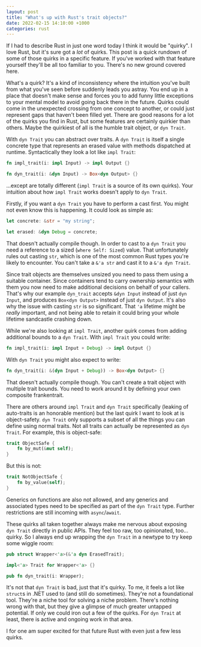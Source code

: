 ```yaml
---
layout: post
title: "What's up with Rust's trait objects?"
date: 2022-02-15 14:10:00 +1000
categories: rust
---
```

If I had to describe Rust in just one word today I think it would be "quirky". I love Rust, but it's sure got a _lot_ of quirks. This post is a quick rundown of some of those quirks in a specific feature. If you've worked with that feature yourself they'll be all too familiar to you. There's no new ground covered here.

What's a quirk? It's a kind of inconsistency where the intuition you've built from what you've seen before suddenly leads you astray. You end up in a place that doesn't make sense and forces you to add funny little exceptions to your mental model to avoid going back there in the future. Quirks could come in the unexpected crossing from one concept to another, or could just represent gaps that haven't been filled yet. There are good reasons for a lot of the quirks you find in Rust, but some features are certainly quirkier than others. Maybe the quirkiest of all is the humble trait object, or `dyn Trait`.

With `dyn Trait` you can abstract over traits. A `dyn Trait` is itself a single concrete type that represents an erased value with methods dispatched at runtime. Syntactically they look a lot like `impl Trait`:

```rust
fn impl_trait(i: impl Input) -> impl Output {}

fn dyn_trait(i: &dyn Input) -> Box<dyn Output> {}
```

...except are totally different (`impl Trait` is a source of its own quirks). Your intuition about how `impl Trait` works doesn't apply to `dyn Trait`.

Firstly, if you want a `dyn Trait` you have to perform a cast first. You might not even know this is happening. It could look as simple as:

```rust
let concrete: &str = "my string";

let erased: &dyn Debug = concrete;
```

That doesn't actually compile though. In order to cast to a `dyn Trait` you need a reference to a sized (`where Self: Sized`) value. That unfortunately rules out casting `str`, which is one of the most common Rust types you're likely to encounter. You can't take a `&'a str` and cast it to a `&'a dyn Trait`.

Since trait objects are themselves unsized you need to pass them using a suitable container. Since containers tend to carry ownership semantics with them you now need to make additional decisions on behalf of your callers. That's why our example `dyn_trait` accepts `&dyn Input` instead of just `dyn Input`, and produces `Box<dyn Output>` instead of just `dyn Output`. It's also why the issue with casting `str` is so significant. That `'a` lifetime might be _really_ important, and not being able to retain it could bring your whole lifetime sandcastle crashing down.

While we're also looking at `impl Trait`, another quirk comes from adding additional bounds to a `dyn Trait`. With `impl Trait` you could write:

```rust
fn impl_trait(i: impl Input + Debug) -> impl Output {}
```

With `dyn Trait` you might also expect to write:

```rust
fn dyn_trait(i: &(dyn Input + Debug)) -> Box<dyn Output> {}
```

That doesn't actually compile though. You can't create a trait object with multiple trait bounds. You need to work around it by defining your own composite frankentrait.

There are others around `impl Trait` and `dyn Trait` specifically (leaking of auto-traits is an honorable mention) but the last quirk I want to look at is object-safety. `dyn Trait` only supports a subset of all the things you can define using normal traits. Not all traits can actually be represented as `dyn Trait`. For example, this is object-safe:

```rust
trait ObjectSafe {
    fn by_mut(&mut self);
}
```

But this is not:

```rust
trait NotObjectSafe {
    fn by_value(self);
}
```

Generics on functions are also not allowed, and any generics and associated types need to be specified as part of the `dyn Trait` type. Further restrictions are still incoming with `async`/`await`.

These quirks all taken together always make me nervous about exposing `dyn Trait` directly in public APIs. They feel too raw, too opinionated, too... quirky. So I always end up wrapping the `dyn Trait` in a newtype to try keep some wiggle room:

```rust
pub struct Wrapper<'a>(&'a dyn ErasedTrait);

impl<'a> Trait for Wrapper<'a> {}

pub fn dyn_trait(i: Wrapper);
```

It's not that `dyn Trait` is bad, just that it's quirky. To me, it feels a lot like `struct`s in .NET used to (and still do sometimes). They're not a foundational tool. They're a niche tool for solving a niche problem. There's nothing wrong with that, but they give a glimpse of much greater untapped potential. If only we could iron out a few of the quirks. For `dyn Trait` at least, there is active and ongoing work in that area.

I for one am super excited for that future Rust with even just a few less quirks.
